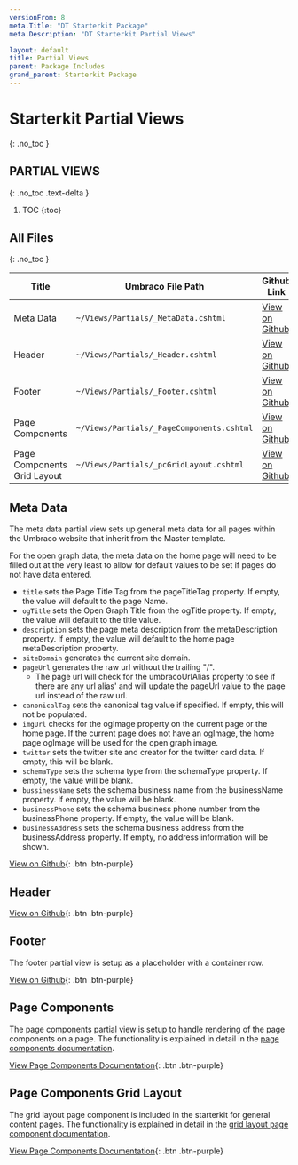 ```yaml
---
versionFrom: 8
meta.Title: "DT Starterkit Package"
meta.Description: "DT Starterkit Partial Views"

layout: default
title: Partial Views
parent: Package Includes
grand_parent: Starterkit Package
---
```


# Starterkit Partial Views
{: .no_toc }

## PARTIAL VIEWS
{: .no_toc .text-delta }

1. TOC
{:toc}

## All Files
{: .no_toc }

| Title | Umbraco File Path | Github Link |
|-------|-------|-------|
| Meta Data | `~/Views/Partials/_MetaData.cshtml` | [View on Github](https://github.com/bkclerke/MyUmbDocs/blob/master/Starterkit-Package/v8/files/Views/Partials/_MetaData.cshtml) |
| Header | `~/Views/Partials/_Header.cshtml` | [View on Github](https://github.com/bkclerke/MyUmbDocs/blob/master/Starterkit-Package/v8/files/Views/Partials/_Header.cshtml) |
| Footer | `~/Views/Partials/_Footer.cshtml` | [View on Github](https://github.com/bkclerke/MyUmbDocs/blob/master/Starterkit-Package/v8/files/Views/Partials/_Footer.cshtml) |
| Page Components | `~/Views/Partials/_PageComponents.cshtml` | [View on Github](https://github.com/bkclerke/MyUmbDocs/blob/master/Starterkit-Package/v8/files/Views/Partials/_PageComponents.cshtml) |
| Page Components Grid Layout | `~/Views/Partials/_pcGridLayout.cshtml` | [View on Github](https://github.com/bkclerke/MyUmbDocs/blob/master/Starterkit-Package/v8/files/Views/Partials/PageComponents/_pcGridLayout.cshtml) |


## Meta Data

The meta data partial view sets up general meta data for all pages within the Umbraco website that inherit from the Master template.

For the open graph data, the meta data on the home page will need to be filled out at the very least to allow for default values to be set if pages do not have data entered.

- `title` sets the Page Title Tag from the pageTitleTag property. If empty, the value will default to the page Name.
- `ogTitle` sets the Open Graph Title from the ogTitle property. If empty, the value will default to the title value.
- `description` sets the page meta description from the metaDescription property. If empty, the value will default to the home page metaDescription property.
- `siteDomain` generates the current site domain.
- `pageUrl` generates the raw url without the trailing "/".
  - The page url will check for the umbracoUrlAlias property to see if there are any url alias' and will update the pageUrl value to the page url instead of the raw url.
- `canonicalTag` sets the canonical tag value if specified. If empty, this will not be populated.
- `imgUrl` checks for the ogImage property on the current page or the home page. If the current page does not have an ogImage, the home page ogImage will be used for the open graph image. 
- `twitter` sets the twitter site and creator for the twitter card data. If empty, this will be blank.
- `schemaType` sets the schema type from the schemaType property. If empty, the value will be blank.
- `bussinessName` sets the schema business name from the businessName property. If empty, the value will be blank.
- `businessPhone` sets the schema business phone number from the businessPhone property. If empty, the value will be blank.
- `businessAddress` sets the schema business address from the businessAddress property. If empty, no address information will be shown.

[View on Github](https://github.com/bkclerke/MyUmbDocs/blob/master/Starterkit-Package/v8/files/Views/Partials/_MetaData.cshtml){: .btn .btn-purple}

## Header

[View on Github](https://github.com/bkclerke/MyUmbDocs/blob/master/Starterkit-Package/v8/files/Views/Partials/_Header.cshtml){: .btn .btn-purple}

## Footer

The footer partial view is setup as a placeholder with a container row.

[View on Github](https://github.com/bkclerke/MyUmbDocs/blob/master/Starterkit-Package/v8/files/Views/Partials/_Footer.cshtml){: .btn .btn-purple}

## Page Components

The page components partial view is setup to handle rendering of the page components on a page. The functionality is explained in detail in the [page components documentation](/Components-Library.html).

[View Page Components Documentation](/Components-Library.html){: .btn .btn-purple}

## Page Components Grid Layout

The grid layout page component is included in the starterkit for general content pages. The functionality is explained in detail in the [grid layout page component documentation](/Components-Library/Page-Components.html).

[View Page Components Documentation](/Components-Library.html){: .btn .btn-purple}